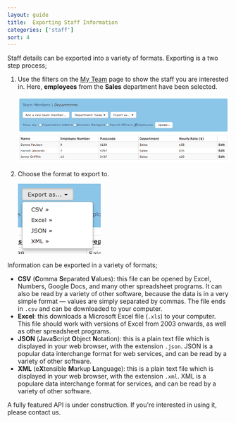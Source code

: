 ```yaml
---
layout: guide
title:  Exporting Staff Information
categories: ['staff']
sort: 4
---
```


Staff details can be exported into a variety of formats. Exporting is a two step process;

1. Use the filters on the [My Team](../team/) page to show the staff you are interested in. Here, **employees** from the **Sales** department have been selected.

	![A filtered list of staff](/img/users/user_list_filtered.png)

2. Choose the format to export to.

	![Available export formats](/img/users/export_formats.png)

Information can be exported in a variety of formats;

* **CSV** (**C**omma **S**eparated **V**alues): this file can be opened by Excel, Numbers, Google Docs, and many other spreadsheet programs. It can also be read by a variety of other software, because the data is in a very simple format &mdash; values are simply separated by commas. The file ends in `.csv` and can be downloaded to your computer.
* **Excel**: this downloads a Microsoft Excel file (`.xls`) to your computer. This file should work with versions of Excel from 2003 onwards, as well as other spreadsheet programs.
* **JSON** (**J**ava**S**cript **O**bject **N**otation): this is a plain text file which is displayed in your web browser, with the extension `.json`. JSON is a popular data interchange format for web services, and can be read by a variety of other software.
* **XML** (e**X**tensible **M**arkup **L**anguage): this is a plain text file which is displayed in your web browser, with the extension `.xml`. XML is a populare data interchange format for services, and can be read by a variety of other software.

<div class="alert alert-block">
	<i class="icon-wrench"> </i>
	<p>
		A fully featured API is under construction. If you're interested in using it, please contact us.
	</p>
</div>